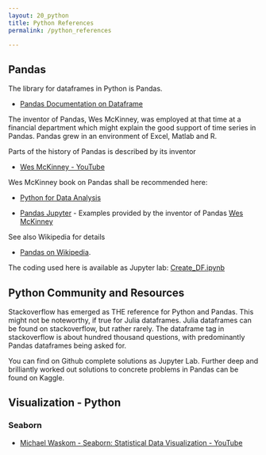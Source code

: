 ```yaml
---
layout: 20_python
title: Python References
permalink: /python_references

---
```



## Pandas

The library for dataframes in Python is Pandas.

- [Pandas Documentation on Dataframe](https://pandas.pydata.org/pandas-docs/stable/reference/api/pandas.DataFrame.html)

The inventor of Pandas, Wes McKinney, was employed at that time at a financial department which might explain the good support of time series in Pandas. Pandas grew in an environment of Excel, Matlab and R.  

Parts of the history of Pandas is described by its inventor 

- [Wes McKinney - YouTube](https://www.youtube.com/watch?v=kHdkFyGCxiY)

Wes McKinney book on Pandas shall be recommended here:

- [Python for Data Analysis](https://www.amazon.com/-/de/dp/1449319793/ref=sr_1_3?__mk_de_DE=%C3%85M%C3%85%C5%BD%C3%95%C3%91&dchild=1&keywords=mckinney+data+analysis&qid=1621350519&sr=8-3)

- [Pandas Jupyter](https://github.com/wesm/pydata-book) -  Examples provided by the inventor of Pandas [Wes McKinney](https://wesmckinney.com/)


See also Wikipedia for details 
- [Pandas on  Wikipedia](https://en.wikipedia.org/wiki/Pandas_(software)). 

The coding used here is available as Jupyter lab: 
[Create_DF.ipynb](https://github.com/MaSe69/dataframes/blob/master/dfPython/PY_11_Create_DF.ipynb)


  
## Python Community and Resources

Stackoverflow has emerged as THE reference for Python and Pandas. This might not be noteworthy, if true for Julia dataframes. Julia dataframes can be found on stackoverflow, but rather rarely. The dataframe tag in stackoverflow is about hundred thousand questions, with predominantly Pandas dataframes being asked for.

You can find on Github complete solutions as Jupyter Lab.
Further deep and brilliantly worked out solutions to concrete problems in Pandas can be found on Kaggle.


## Visualization - Python

### Seaborn 

- [Michael Waskom - Seaborn: Statistical Data Visualization - YouTube](https://www.youtube.com/watch?v=wCKHT4BQkqA)
